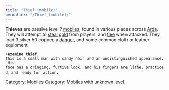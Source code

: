```yaml
---
title: "Thief (mobile)"
permalink: "/Thief_(mobile)/"
---
```


**Thieves** are passive level ? [mobiles](mobile "wikilink"), found in
various places across [Arda](Arda "wikilink"). They will attempt to
[steal](steal "wikilink") [gold](gold "wikilink") from players, and
[flee](flee "wikilink") when attacked. They load 3 silver 50 copper, a
[dagger](dagger "wikilink"), and some common cloth or leather equipment.

`>`**`examine thief`**
`This is a small man with sandy hair and an undistinguished appearance. His`
`face has a cringing, furtive look, and his fingers are lithe, practiced,`
`and ready for action.`

[Category: Mobiles](Category:_Mobiles "wikilink") [Category: Mobiles
with unknown level](Category:_Mobiles_with_unknown_level "wikilink")